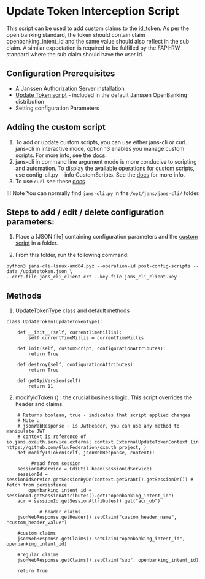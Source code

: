 # Update Token Interception Script

This script can be used to add custom claims to the id_token. As per the open banking standard, the token should contain claim openbanking_intent_id and the same value should also reflect in the sub claim. A similar expectation is required to be fulfilled by the FAPI-RW standard where the sub claim should have the user id.

## Configuration Prerequisites
- A Janssen Authorization Server installation
- [Update Token script](https://github.com/JanssenProject/jans-setup/blob/openbank/static/extension/update_token/UpdateToken.py) - included in the default Janssen OpenBanking distribution
- Setting configuration Parameters

## Adding the custom script

1. To add or update custom scripts, you can use either jans-cli or curl. jans-cli in interactive mode, option 13 enables you manage custom scripts. For more info, see the [docs](https://github.com/JanssenProject/home/wiki/Custom-Scripts-using-jans-cli).
1. jans-cli in command line argument mode is more conducive to scripting and automation. To display the available operations for custom scripts, use config-cli.py --info CustomScripts. See the [docs](../jans-cli.md) for more info.
1. To use `curl` see these [docs](../curl.md)

!!! Note
    You can normally find `jans-cli.py` in the `/opt/jans/jans-cli/` folder. 
 
## Steps to add / edit / delete configuration parameters:
1. Place a [JSON file] containing configuration parameters and the [custom script](https://github.com/JanssenProject/jans-setup/blob/openbank/static/extension/update_token/updatetoken.json) in a folder. 

1. From this folder, run the following command: 

```
python3 jans-cli-linux-amd64.pyz --operation-id post-config-scripts --data /updatetoken.json \
--cert-file jans_cli_client.crt --key-file jans_cli_client.key
```

## Methods

1. UpdateTokenType class and default methods

```
class UpdateToken(UpdateTokenType):

    def __init__(self, currentTimeMillis):
        self.currentTimeMillis = currentTimeMillis

    def init(self, customScript, configurationAttributes):
        return True

    def destroy(self, configurationAttributes):
        return True

    def getApiVersion(self):
        return 11
```

2. modifyIdToken () : the crucial business logic. This script overrides the header and claims. 

```
    # Returns boolean, true - indicates that script applied changes
    # Note :
    # jsonWebResponse - is JwtHeader, you can use any method to manipulate JWT
    # context is reference of io.jans.oxauth.service.external.context.ExternalUpdateTokenContext (in https://github.com/GluuFederation/oxauth project, )
    def modifyIdToken(self, jsonWebResponse, context):
              
         #read from session 
	sessionIdService = CdiUtil.bean(SessionIdService)
	sessionId = sessionIdService.getSessionByDn(context.getGrant().getSessionDn()) # fetch from persistence
        openbanking_intent_id = sessionId.getSessionAttributes().get("openbanking_intent_id")
	acr = sessionId.getSessionAttributes().get("acr_ob")

            # header claims
	jsonWebResponse.getHeader().setClaim("custom_header_name", "custom_header_value")
			
	#custom claims
	jsonWebResponse.getClaims().setClaim("openbanking_intent_id", openbanking_intent_id)
			
	#regular claims        
	jsonWebResponse.getClaims().setClaim("sub", openbanking_intent_id)

	return True
	
```
